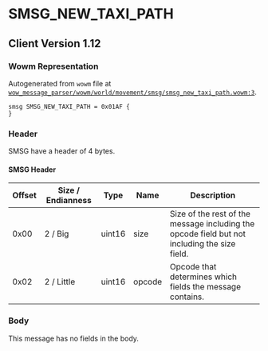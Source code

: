 # SMSG_NEW_TAXI_PATH

## Client Version 1.12

### Wowm Representation

Autogenerated from `wowm` file at [`wow_message_parser/wowm/world/movement/smsg/smsg_new_taxi_path.wowm:3`](https://github.com/gtker/wow_messages/tree/main/wow_message_parser/wowm/world/movement/smsg/smsg_new_taxi_path.wowm#L3).
```rust,ignore
smsg SMSG_NEW_TAXI_PATH = 0x01AF {
}
```
### Header

SMSG have a header of 4 bytes.

#### SMSG Header

| Offset | Size / Endianness | Type   | Name   | Description |
| ------ | ----------------- | ------ | ------ | ----------- |
| 0x00   | 2 / Big           | uint16 | size   | Size of the rest of the message including the opcode field but not including the size field.|
| 0x02   | 2 / Little        | uint16 | opcode | Opcode that determines which fields the message contains.|

### Body

This message has no fields in the body.

